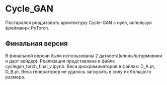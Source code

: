 # Cycle_GAN
Постарался реадизовать архитектуру Cycle-GAN с нуля, используя фреймворк PyTorch.

## Финальная версия 
В финальной версии были использованы 2 датасета(клоны/штурмовики и дарт вейдер). Реализация представлена в файле cyclegan_torch_final_v.ipynb.
Веса дискриминаторов в файлах: D_A.pt, D_B.pt.
Веса генераторов не удалось загрузить в силу их большого размера.
